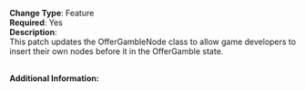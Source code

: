 **Change Type**: Feature</br>
**Required**: Yes</br>
**Description**: </br>
This patch updates the OfferGambleNode class to allow game developers to insert their own nodes before it in the OfferGamble state.</br>
</br>

**Additional Information:**</br>
